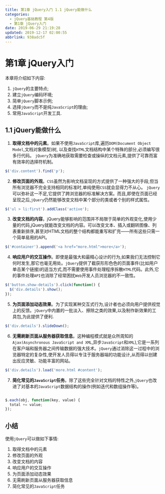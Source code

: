 ```yaml
---
title: 第1章 jQuery入门 1.1 jQuery能做什么
categories: 
  - jQuery基础教程 第4版
  - 第1章 jQuery入门
date: 2019-06-29 21:19:28
updated: 2019-12-17 02:00:55
abbrlink: 938adc5f
---
```

# 第1章 jQuery入门 #
本章将介绍如下内容:

1. `jQuery`的主要特点;
2. 建立`jQuery`编码环境;
3. 简单`jQuery`脚本示例;
4. 选择`jQuery`而不是纯`JavaScript`的理由;
5. 常用`JavaScript`开发工具.

## 1.1 jQuery能做什么 ##

1. **取得文档中的元素**。如果不使用`JavaScript`库,遍历`DOM(Document Object Model`,文档对象模型)树, 以及查找`HTML`文档结构中某个特殊的部分,必须编写很多行代码。 `jQuery`为准确地获取需要检查或操纵的文档元素,提供了可靠而富有效率的选择符机制。
```javascript
$('div.content').find('p');
```
2. **修改页面的外观**。`CSS`虽然为影响文档呈现的方式提供了一种强大的手段,但当所有浏览器不完全支持相同的标准时,单纯使用`CSS`就会显得力不从心。 `jQuery`可以弥补这一不足,它提供了跨浏览器的标准解决方案。而且,即使在页面已经呈现之后,`jQuery`仍然能够改变文档中某个部分的类或者个别的样式属性。
```javascript
$('ul > li:first').addClass('active');
```
3. **改变文档的内容**。jQuery能够影响的范围并不局限于简单的外观变化,使用少量的代码,jQuery就能改变文档的内容。可以改变文本、插入或翻转图像、列表重新排序,甚至对HTML文档的整个结构都能重写和扩充——所有这些只需一个简单易用的API。
```javascript
$('#container').append('<a href="more.html">more</a>');
```
4. **响应用户的交互操作**。即使是最强大和最精心设计的行为,如果我们无法控制它何时发生,那它也毫无用处。`jQuery`提供了截获形形色色的页面事件(比如用户单击某个链接)的适当方式,而不需要使用事件处理程序拆散`HTML`代码。此外,它的事件处理`API`也消除了经常困扰`Web`开发人员浏览器的不一致性。
```javascript
$('button.show-details').click(function() {
  $('div.details').show();
});
```
5. **为页面添加动态效果**。为了实现某种交互式行为,设计者也必须向用户提供视觉上的反馈。`jQuery`中内置的一批淡入、擦除之类的效果,以及制作新效果的工具包,为此提供了便利.
```javascript
$('div.details').slideDown();
```
6. **无需刷新页面从服务器获取信息**。这种编程模式就是众所周知的`Ajax(Asynchronous JavaScript and XML`,异步`JavaScript`和`XML`),它是一系列在客户端和服务器之间传输数据的强大技术。`jQuery`通过消除这一过程中的浏览器特定的复杂性,使开发人员得以专注于服务器端的功能设计,从而得以创建出反应灵敏、功能丰富的网站。
```javascript
$('div.details').load('more.html #content');
```
7. **简化常见的`JavaScript`任务**。除了这些完全针对文档的特性之外,`jQuery`也改进了对基本的`JavaScript`数据结构的操作(例如迭代和数组操作等)。
```javascript

$.each(obj, function(key, value) { 
  total += value; 
});
```
## 小结 ##
使用`jQuery`可以做如下事情:
1. 取得文档中的元素
2. 修改页面的外观
3. 改变文档的内容
4. 响应用户的交互操作
5. 为页面添加动态效果
6. 无需刷新页面从服务器获取信息
7. 简化常见的`JavaScript`任务

